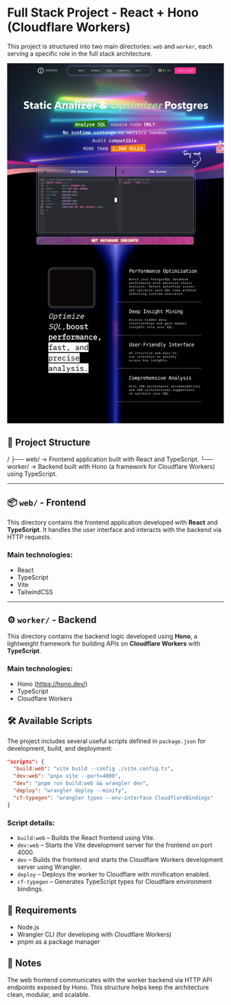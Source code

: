 # Full Stack Project - React + Hono (Cloudflare Workers)

This project is structured into two main directories: `web` and `worker`, each serving a specific role in the full stack architecture.

![](./examples/web.webp)

## 📁 Project Structure

/
├── web/ → Frontend application built with React and TypeScript.
└── worker/ → Backend built with Hono (a framework for Cloudflare Workers) using TypeScript.

---

## 📦 `web/` - Frontend

This directory contains the frontend application developed with **React** and **TypeScript**. It handles the user interface and interacts with the backend via HTTP requests.

### Main technologies:
- React
- TypeScript
- Vite
- TailwindCSS

---

## ⚙️ `worker/` - Backend

This directory contains the backend logic developed using **Hono**, a lightweight framework for building APIs on **Cloudflare Workers** with **TypeScript**.

### Main technologies:
- Hono (https://hono.dev/)
- TypeScript
- Cloudflare Workers

## 🛠️ Available Scripts

The project includes several useful scripts defined in `package.json` for development, build, and deployment:

```json
"scripts": {
  "build:web": "vite build --config ./vite.config.ts",
  "dev:web": "pnpx vite --port=4000",
  "dev": "pnpm run build:web && wrangler dev",
  "deploy": "wrangler deploy --minify",
  "cf-typegen": "wrangler types --env-interface CloudflareBindings"
}
```

### Script details:
- `build:web` – Builds the React frontend using Vite.
- `dev:web` – Starts the Vite development server for the frontend on port 4000.
- `dev` – Builds the frontend and starts the Cloudflare Workers development server using Wrangler.
- `deploy` – Deploys the worker to Cloudflare with minification enabled.
- `cf-typegen` – Generates TypeScript types for Cloudflare environment bindings.


## 📂 Requirements
- Node.js
- Wrangler CLI (for developing with Cloudflare Workers)
- pnpm as a package manager

## 📝 Notes

The web frontend communicates with the worker backend via HTTP API endpoints exposed by Hono.
This structure helps keep the architecture clean, modular, and scalable.

